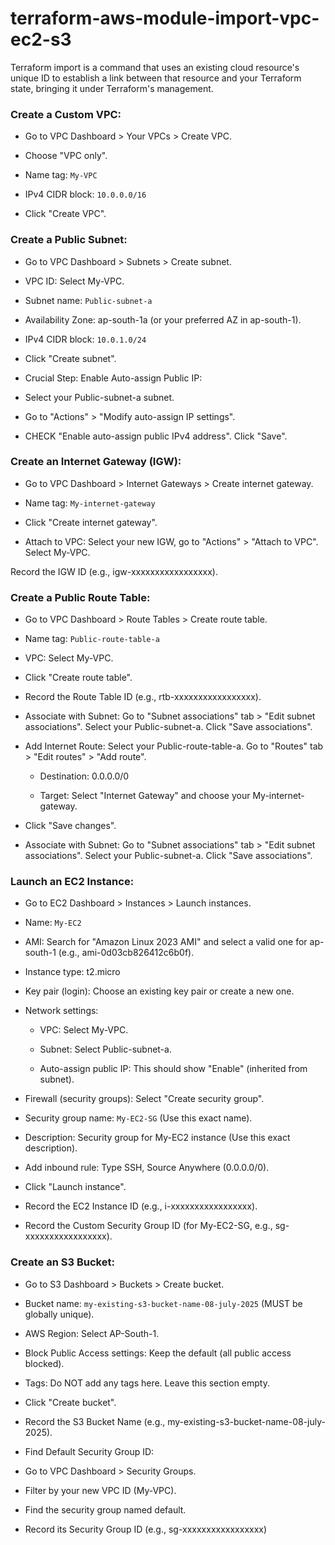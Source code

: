 # terraform-aws-module-import-vpc-ec2-s3
Terraform import is a command that uses an existing cloud resource's unique ID to establish a link between that resource and your Terraform state, bringing it under Terraform's management.


### Create a Custom VPC:

- Go to VPC Dashboard > Your VPCs > Create VPC.

- Choose "VPC only".

- Name tag: `My-VPC`

- IPv4 CIDR block: `10.0.0.0/16`

- Click "Create VPC".


### Create a Public Subnet:

- Go to VPC Dashboard > Subnets > Create subnet.

-  VPC ID: Select My-VPC.

- Subnet name: `Public-subnet-a`

- Availability Zone: ap-south-1a (or your preferred AZ in ap-south-1).

- IPv4 CIDR block: `10.0.1.0/24`

- Click "Create subnet".

- Crucial Step: Enable Auto-assign Public IP:

- Select your Public-subnet-a subnet.

- Go to "Actions" > "Modify auto-assign IP settings".

- CHECK "Enable auto-assign public IPv4 address". Click "Save".



### Create an Internet Gateway (IGW):

- Go to VPC Dashboard > Internet Gateways > Create internet gateway.

- Name tag: `My-internet-gateway`

- Click "Create internet gateway".

- Attach to VPC: Select your new IGW, go to "Actions" > "Attach to VPC". Select My-VPC.

Record the IGW ID (e.g., igw-xxxxxxxxxxxxxxxxx).




### Create a Public Route Table:

- Go to VPC Dashboard > Route Tables > Create route table.

- Name tag: `Public-route-table-a`

- VPC: Select My-VPC.

- Click "Create route table".

- Record the Route Table ID (e.g., rtb-xxxxxxxxxxxxxxxxx).

- Associate with Subnet: Go to "Subnet associations" tab > "Edit subnet associations". Select your Public-subnet-a. Click "Save associations".

- Add Internet Route: Select your Public-route-table-a. Go to "Routes" tab > "Edit routes" > "Add route".

  - Destination: 0.0.0.0/0

  - Target: Select "Internet Gateway" and choose your My-internet-gateway.

- Click "Save changes".

- Associate with Subnet: Go to "Subnet associations" tab > "Edit subnet associations". Select your Public-subnet-a. Click "Save associations".








### Launch an EC2 Instance:

- Go to EC2 Dashboard > Instances > Launch instances.

- Name: `My-EC2`

- AMI: Search for "Amazon Linux 2023 AMI" and select a valid one for ap-south-1 (e.g., ami-0d03cb826412c6b0f).

- Instance type: t2.micro

- Key pair (login): Choose an existing key pair or create a new one.

- Network settings:

  - VPC: Select My-VPC.

  - Subnet: Select Public-subnet-a.

  - Auto-assign public IP: This should show "Enable" (inherited from subnet).

- Firewall (security groups): Select "Create security group".

- Security group name: `My-EC2-SG` (Use this exact name).

- Description: Security group for My-EC2 instance (Use this exact description).

- Add inbound rule: Type SSH, Source Anywhere (0.0.0.0/0).

- Click "Launch instance".

- Record the EC2 Instance ID (e.g., i-xxxxxxxxxxxxxxxxx).

- Record the Custom Security Group ID (for My-EC2-SG, e.g., sg-xxxxxxxxxxxxxxxxx).

### Create an S3 Bucket:

- Go to S3 Dashboard > Buckets > Create bucket.

- Bucket name: `my-existing-s3-bucket-name-08-july-2025` (MUST be globally unique).

- AWS Region: Select AP-South-1.

- Block Public Access settings: Keep the default (all public access blocked).

- Tags: Do NOT add any tags here. Leave this section empty.

- Click "Create bucket".

- Record the S3 Bucket Name (e.g., my-existing-s3-bucket-name-08-july-2025).

- Find Default Security Group ID:

- Go to VPC Dashboard > Security Groups.

- Filter by your new VPC ID (My-VPC).

- Find the security group named default.

- Record its Security Group ID (e.g., sg-xxxxxxxxxxxxxxxxx)























